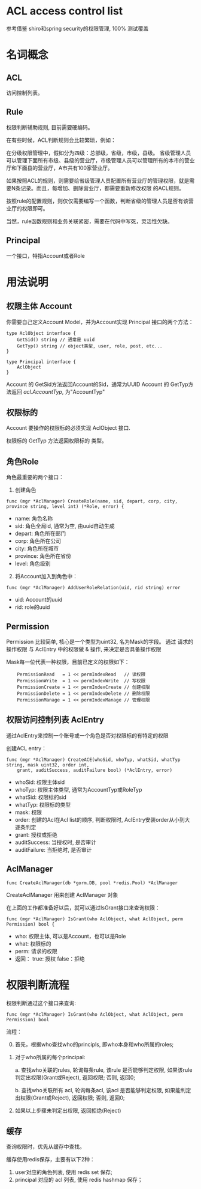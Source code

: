 # ACL access control list

参考借鉴 shiro和spring security的权限管理, 100% 测试覆盖

# 名词概念

## ACL
访问控制列表。

## Rule
权限判断辅助规则, 目前需要硬编码。

在有些时候，ACL判断规则会比较繁琐，例如：

在分级权限管理中，假如分为四级：总部级，省级，市级，县级。
省级管理人员可以管理下面所有市级、县级的营业厅，市级管理人员可以管理所有的本市的营业厅和下面县的营业厅，A市共有100家营业厅。

如果按照ACL的规则，则需要给省级管理人员配置所有营业厅的管理权限，就是需要N条记录。而且，每增加、删除营业厅，都需要重新修改权限
的ACL规则。

按照rule的配置规则，则仅仅需要编写一个函数，判断省级的管理人员是否有该营业厅的权限即可。

当然，rule函数规则和业务关联紧密，需要在代码中写死，灵活性欠缺。

## Principal

一个接口，特指Account或者Role


# 用法说明

## 权限主体 Account

你需要自己定义Account Model，并为Account实现 Principal 接口的两个方法：

```
type AclObject interface {
	GetSid() string // 通常是 uuid
	GetTyp() string // object类型, user, role, post, etc...
}

type Principal interface {
	AclObject
}

```

Account 的 GetSid方法返回Account的Sid，通常为UUID
Account 的 GetTyp方法返回 _*acl.AccountTyp*_, 为"AccountTyp"

## 权限标的

Account 要操作的权限标的必须实现 AclObject 接口.

权限标的 GetTyp 方法返回权限标的 类型。

## 角色Role

角色最重要的两个接口：

1. 创建角色
```
func (mgr *AclManager) CreateRole(name, sid, depart, corp, city, province string, level int) (*Role, error) {
```
- name:     角色名称
- sid:      角色全局id, 通常为空, 由uuid自动生成
- depart:   角色所在部门
- corp:     角色所在公司
- city:     角色所在城市
- province: 角色所在省份
- level:    角色级别

2. 将Account加入到角色中：
```
func (mgr *AclManager) AddUserRoleRelation(uid, rid string) error
```
- uid: Account的uuid
- rid: role的uuid

## Permission

Permission 比较简单, 核心是一个类型为uint32, 名为Mask的字段。 通过 请求的操作权限 与 AclEntry 中的权限做 & 操作, 来决定是否具备操作权限

Mask每一位代表一种权限，目前已定义的权限如下：
```
	PermissionRead   = 1 << permIndexRead   // 读权限
	PermissionWrite  = 1 << permIndexWrite  // 写权限
	PermissionCreate = 1 << permIndexCreate // 创建权限
	PermissionDelete = 1 << permIndexDelete // 删除权限
	PermissionManage = 1 << permIndexManage // 管理权限
```

## 权限访问控制列表 AclEntry

通过AclEntry来控制一个账号或一个角色是否对权限标的有特定的权限

创建ACL entry：
```
func (mgr *AclManager) CreateACE(whoSid, whoTyp, whatSid, whatTyp    string, mask uint32, order int,
	grant, auditSuccess, auditFailure bool) (*AclEntry, error)
```

- whoSid:      权限主体sid
- whoTyp:      权限主体类型, 通常为AccountTyp或RoleTyp
- whatSid:     权限标的sid
- whatTyp:     权限标的类型
- mask:        权限
- order:       创建的Acl在Acl list的顺序, 判断权限时, AclEntry安装order从小到大逐条判定
- grant:       授权或拒绝
- auditSuccess: 当授权时, 是否审计
- auditFailure: 当拒绝时, 是否审计

## AclManager
```
func CreateAclManager(db *gorm.DB, pool *redis.Pool) *AclManager 
```
CreateAclManager 用来创建 AclManager 对象

在上面的工作都准备好以后，就可以通过IsGrant接口来查询权限：
```
func (mgr *AclManager) IsGrant(who AclObject, what AclObject, perm Permission) bool {
```
- who:  权限主体, 可以是Account，也可以是Role
- what: 权限标的
- perm: 请求的权限
- 返回： true: 授权 false：拒绝


# 权限判断流程

权限判断通过这个接口来查询:

```
func (mgr *AclManager) IsGrant(who AclObject, what AclObject, perm Permission) bool
```

流程：

0. 首先，根据who查找who的principls, 即who本身和who所属的roles;

1. 对于who所属的每个principal: 

    a. 查找who关联的rules, 轮询每条rule, 该rule 是否能够判定权限, 如果该rule判定出权限(Grant或Reject), 返回权限; 否则, 返回0;

    b. 查找who关联所有 acl, 轮询每条acl, 该acl 是否能够判定权限, 如果能判定出权限(Grant或Reject), 返回权限; 否则, 返回0;

2. 如果以上步骤未判定出权限, 返回拒绝(Reject)


## 缓存

查询权限时，优先从缓存中查找。

缓存使用redis保存，主要有以下2种：

1. user对应的角色列表, 使用 redis set 保存; 
2. principal 对应的 acl 列表, 使用 redis hashmap 保存；

